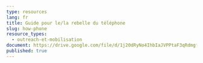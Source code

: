 ```yaml
---
type: resources
lang: fr
title: Guide pour le/la rebelle du téléphone
slug: how-phone
resource_types:
  - outreach-et-mobilisation
document: https://drive.google.com/file/d/1j20dRyNo4IhbIaJVPPtaF3qRdmgfQgAV/view?usp=sharing
published: true
---
```

